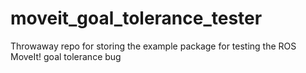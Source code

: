 # moveit_goal_tolerance_tester
Throwaway repo for storing the example package for testing the ROS MoveIt! goal tolerance bug
